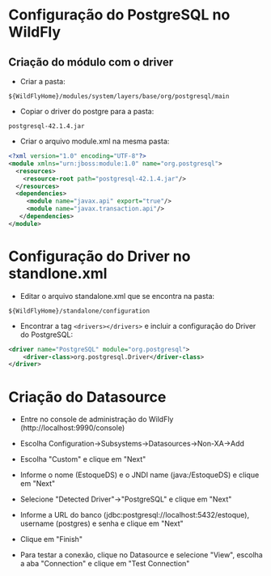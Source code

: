 # Configuração do PostgreSQL no WildFly

## Criação do módulo com o driver

* Criar a pasta:
```
${WildFlyHome}/modules/system/layers/base/org/postgresql/main
```
* Copiar o driver do postgre para a pasta:
```
postgresql-42.1.4.jar
```
* Criar o arquivo module.xml na mesma pasta:
```xml
<?xml version="1.0" encoding="UTF-8"?>
<module xmlns="urn:jboss:module:1.0" name="org.postgresql">
  <resources>
    <resource-root path="postgresql-42.1.4.jar"/>
  </resources>
  <dependencies>
     <module name="javax.api" export="true"/>
     <module name="javax.transaction.api"/>
   </dependencies>
</module>
```

# Configuração do Driver no standlone.xml
* Editar o arquivo standalone.xml que se encontra na pasta:
```
${WildFlyHome}/standalone/configuration
```
* Encontrar a tag `<drivers></drivers>` e incluir a configuração do Driver do PostgreSQL:
```xml
<driver name="PostgreSQL" module="org.postgresql">
    <driver-class>org.postgresql.Driver</driver-class>
</driver>
```
# Criação do Datasource
* Entre no console de administração do WildFly (http://localhost:9990/console)

* Escolha Configuration&rarr;Subsystems&rarr;Datasources&rarr;Non-XA&rarr;Add

* Escolha "Custom" e clique em "Next"

* Informe o nome (EstoqueDS) e o JNDI name (java:/EstoqueDS) e clique em "Next"

* Selecione "Detected Driver"&rarr;"PostgreSQL" e clique em "Next"

* Informe a URL do banco (jdbc:postgresql://localhost:5432/estoque), username (postgres) e senha e clique em "Next"

* Clique em "Finish"

* Para testar a conexão, clique no Datasource e selecione "View", escolha a aba "Connection" e clique em "Test Connection"

